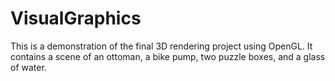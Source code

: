 # VisualGraphics
This is a demonstration of the final 3D rendering project using OpenGL. It contains a scene of an ottoman, a bike pump, two puzzle boxes, and a glass of water.
